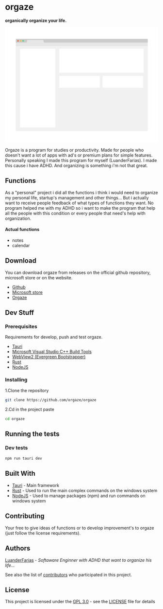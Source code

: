 # orgaze
**organically organize your life.**

<p align="center">
  <img src="demo.png">
</p>

Orgaze is a program for studies or productivity. Made for people who doesn't want a lot of apps with ad's or premium plans for simple features. Personally speaking I made this program for myself (LuanderFarias). I made this cause i have ADHD. And organizing is something i'm not that great.

## Functions

As a "personal" project i did all the functions i think i would need to organize my personal life, startup's management and other things... But i actually want to receive people feedback of what types of functions they want. No program helped me with my ADHD so i want to make the program that help all the people with this condition or every people that need's help with organization.

#### Actual functions
- notes
- calendar

## Download
You can download orgaze from releases on the official github repository, microsoft store or on the website.
- [Github](https://github.com/orgaze/orgaze/releases)
- [Microsoft store](https://www.example.com)
- [Orgaze](https://www.example.com)

## Dev Stuff

### Prerequisites
Requirements for develop, push and test orgaze.
- [Tauri](https://www.tauri.app)
- [Microsoft Visual Studio C++ Build Tools](https://visualstudio.microsoft.com/pt-br/visual-cpp-build-tools/)
- [WebView2 (Evergreen Bootstrapper)](https://developer.microsoft.com/en-us/microsoft-edge/webview2/#download-section)
- [Rust](https://www.rust-lang.org/tools/install)
- [NodeJS](https://nodejs.org/en/)

### Installing

1.Clone the repository

```sh
git clone https://github.com/orgaze/orgaze
```

2.Cd in the project paste

```sh
cd orgaze
```

## Running the tests

### Dev tests

```sh
npm run tauri dev
```

## Built With
- [Tauri](https://www.tauri.app/) - Main framework
- [Rust](https://creativecommons.org/) - Used to run the main complex commands on the windows system
- [NodeJS](https://nodejs.org/en/) - Used to manage packages (npm) and run commands on windows system

## Contributing

Your free to give ideas of functions or to develop improvement's to orgaze (just follow the license requirements).

## Authors
[LuanderFarias](https://github.com/LuanderFarias) - *Softaware Enginner with ADHD that want to organize his life...*

See also the list of
[contributors](https://github.com/orgaze/orgaze/contributors)
who participated in this project.

## License

This project is licensed under the [GPL 3.0](LICENSE) - see the [LICENSE](LICENSE) file for
details
